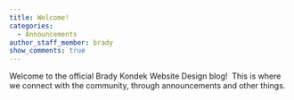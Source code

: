 ```yaml
---
title: Welcome!
categories:
  - Announcements
author_staff_member: brady
show_comments: true
---
```


Welcome to the official Brady Kondek Website Design blog\!&nbsp; This is where we connect with the community, through announcements and other things.